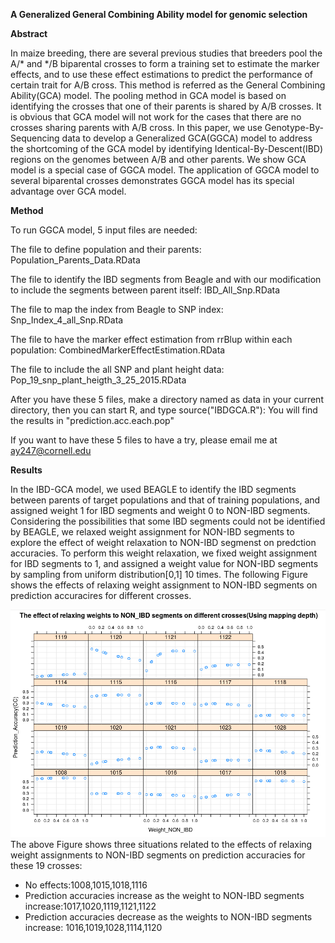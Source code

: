 **A Generalized General Combining Ability model for genomic selection**

**Abstract**

In maize breeding, there are several previous studies that breeders pool the A/* and */B biparental crosses to form a training set to estimate the marker effects, and to use these effect estimations to predict the performance of certain trait for A/B cross. This method is referred as the General Combining Ability(GCA) model. The pooling method in GCA model is based on identifying the crosses that one of their parents is shared by A/B crosses. It is obvious that GCA model will not work for the cases that there are no crosses sharing parents with A/B cross. In this paper, we use Genotype-By-Sequencing data to develop a Generalized GCA(GGCA) model to address the shortcoming of the GCA model by identifying Identical-By-Descent(IBD) regions on the genomes between A/B and other parents. We show GCA model is a special case of GGCA model. The application of GGCA model to several biparental crosses demonstrates  GGCA model has its special advantage over GCA model. 

**Method**

To run GGCA model, 5 input files are needed:

The file to define population and their parents:
Population_Parents_Data.RData

The file to identify the IBD segments from Beagle and with our modification to include the segments between parent itself: 
IBD_All_Snp.RData

The file to map the index from Beagle to SNP index: 
Snp_Index_4_all_Snp.RData

The file to have the marker effect estimation from rrBlup within each population:
CombinedMarkerEffectEstimation.RData

The file to include the all SNP and plant height data:
Pop_19_snp_plant_heigth_3_25_2015.RData


After you have these 5 files, make a directory named as data in your current directory, then you can start R, and type source("IBDGCA.R"): 
You will find the results in "prediction.acc.each.pop"

If you want to have these 5 files to have a try, please email me at ay247@cornell.edu

**Results**

In the IBD-GCA model, we used BEAGLE to identify the IBD segments between parents of target populations and that of training populations, and assigned weight 1 for IBD segments and weight 0 to NON-IBD segments. Considering the possibilities that some IBD segments could not be identified by BEAGLE, we relaxed weight assignment for NON-IBD segments to explore the effect of weight relaxation to NON-IBD segmenst on predction accuracies. To perform this weight relaxation, we fixed weight assignment for IBD segments to 1, and assigned a weight value for NON-IBD segments by sampling from uniform distribution[0,1] 10 times. The following Figure shows the effects of relaxing weight assignment to NON-IBD segments on prediction accuracires for different crosses.

![Image of Yaktocat](/Relax_NON_IBD_based_on_mapping_depth_2.png)
The above Figure shows three situations related to the effects of relaxing weight assignments to NON-IBD segments on prediction accuracies for these 19 crosses: 
* No effects:1008,1015,1018,1116 
* Prediction accuracies increase as the weight to NON-IBD segments increase:1017,1020,1119,1121,1122 
* Prediction accuracies decrease as the weights to NON-IBD segments increase: 1016,1019,1028,1114,1120


